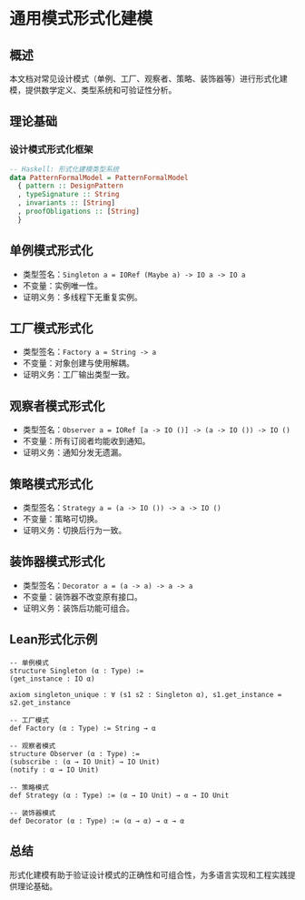 # 通用模式形式化建模

## 概述

本文档对常见设计模式（单例、工厂、观察者、策略、装饰器等）进行形式化建模，提供数学定义、类型系统和可验证性分析。

## 理论基础

### 设计模式形式化框架

```haskell
-- Haskell: 形式化建模类型系统
data PatternFormalModel = PatternFormalModel
  { pattern :: DesignPattern
  , typeSignature :: String
  , invariants :: [String]
  , proofObligations :: [String]
  }
```

## 单例模式形式化

- 类型签名：`Singleton a = IORef (Maybe a) -> IO a -> IO a`
- 不变量：实例唯一性。
- 证明义务：多线程下无重复实例。

## 工厂模式形式化

- 类型签名：`Factory a = String -> a`
- 不变量：对象创建与使用解耦。
- 证明义务：工厂输出类型一致。

## 观察者模式形式化

- 类型签名：`Observer a = IORef [a -> IO ()] -> (a -> IO ()) -> IO ()`
- 不变量：所有订阅者均能收到通知。
- 证明义务：通知分发无遗漏。

## 策略模式形式化

- 类型签名：`Strategy a = (a -> IO ()) -> a -> IO ()`
- 不变量：策略可切换。
- 证明义务：切换后行为一致。

## 装饰器模式形式化

- 类型签名：`Decorator a = (a -> a) -> a -> a`
- 不变量：装饰器不改变原有接口。
- 证明义务：装饰后功能可组合。

## Lean形式化示例

```lean
-- 单例模式
structure Singleton (α : Type) :=
(get_instance : IO α)

axiom singleton_unique : ∀ (s1 s2 : Singleton α), s1.get_instance = s2.get_instance

-- 工厂模式
def Factory (α : Type) := String → α

-- 观察者模式
structure Observer (α : Type) :=
(subscribe : (α → IO Unit) → IO Unit)
(notify : α → IO Unit)

-- 策略模式
def Strategy (α : Type) := (α → IO Unit) → α → IO Unit

-- 装饰器模式
def Decorator (α : Type) := (α → α) → α → α
```

## 总结

形式化建模有助于验证设计模式的正确性和可组合性，为多语言实现和工程实践提供理论基础。
